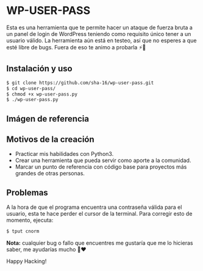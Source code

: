 # WP-USER-PASS
Esta es una herramienta que te permite hacer un ataque de fuerza bruta a un panel de login de WordPress teniendo como requisito único tener a un usuario válido. La herramienta aún está en testeo, así que no esperes a que esté libre de bugs. Fuera de eso te animo a probarla ⚡🤞

## Instalación y uso
```bash 
$ git clone https://github.com/sha-16/wp-user-pass.git
$ cd wp-user-pass/
$ chmod +x wp-user-pass.py
$ ./wp-user-pass.py
```

## Imágen de referencia
[](/img/example)

## Motivos de la creación 
* Practicar mis habilidades con Python3.
* Crear una herramienta que pueda servir como aporte a la comunidad. 
* Marcar un punto de referencia con código base para proyectos más grandes de otras personas.

## Problemas 
A la hora de que el programa encuentra una contraseña válida para el usuario, esta te hace perder el cursor de la terminal. Para corregir esto de momento, ejecuta: 
```bash
$ tput cnorm
```

**Nota:** cualquier bug o fallo que encuentres me gustaría que me lo hicieras saber, me ayudarías mucho 🤞❤

Happy Hacking!
